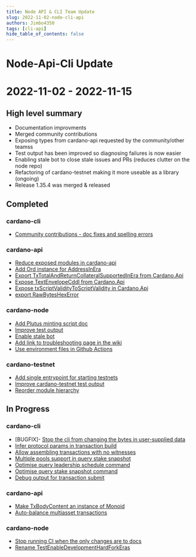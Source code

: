 ```yaml
---
title: Node API & CLI Team Update
slug: 2022-11-02-node-cli-api
authors: Jimbo4350
tags: [cli-api]
hide_table_of_contents: false
---
```


# Node-Api-Cli Update
# 2022-11-02 - 2022-11-15

## High level summary
- Documentation improvments
- Merged community contributions
- Exposing types from cardano-api requested by the community/other teamss
- Test output has been improved so diagnosing failures is now easier
- Enabling stale bot to close stale issues and PRs (reduces clutter on the node repo)
- Refactoring of cardano-testnet making it more useable as a library (ongoing)
- Release 1.35.4 was merged & released

## Completed

### cardano-cli
- [Community contributions - doc fixes and spelling errors](https://github.com/input-output-hk/cardano-node/pull/4567)

### cardano-api
- [Reduce exposed modules in cardano-api](https://github.com/input-output-hk/cardano-node/pull/4546)
- [Add Ord instance for AddressInEra](https://github.com/input-output-hk/cardano-node/pull/4587)
- [Export TxTotalAndReturnCollateralSupportedInEra from Cardano.Api](https://github.com/input-output-hk/cardano-node/pull/4496)
- [Expose TextEnvelopeCddl from Cardano.Api](https://github.com/input-output-hk/cardano-node/pull/4635)
- [Expose txScriptValidityToScriptValidity in Cardano.Api](https://github.com/input-output-hk/cardano-node/pull/4628)
- [export RawBytesHexError](https://github.com/input-output-hk/cardano-node/pull/4599)

### cardano-node
- [Add Plutus minting script doc](https://github.com/input-output-hk/cardano-node/pull/2883)
- [Improve test output](https://github.com/input-output-hk/cardano-node/pull/4575/files)
- [Enable stale bot](https://github.com/input-output-hk/cardano-node/pull/4586)
- [Add link to troubleshooting page in the wiki](https://github.com/input-output-hk/cardano-node/pull/4557)
- [Use environment files in Github Actions](https://github.com/input-output-hk/cardano-node/pull/4550)


### cardano-testnet
- [Add single entrypoint for starting testnets](https://github.com/input-output-hk/cardano-node/pull/4544)
- [Improve cardano-testnet test output](https://github.com/input-output-hk/cardano-node/pull/4575)
- [Reorder module hierarchy](https://github.com/input-output-hk/cardano-node/pull/4595)

## In Progress

### cardano-cli
- [BUGFIX]- [Stop the cli from changing the bytes in user-supplied data](https://github.com/input-output-hk/cardano-node/pull/4537)
- [Infer protocol params in transaction build](https://github.com/input-output-hk/cardano-node/pull/4431)
- [Allow assembling transactions with no witnesses](https://github.com/input-output-hk/cardano-node/pull/4408)
- [Multiple pools support in query stake snapshot](https://github.com/input-output-hk/cardano-node/pull/4279)
- [Optimise query leadership schedule command](https://github.com/input-output-hk/cardano-node/pull/4250)
- [Optimise query stake snapshot command](https://github.com/input-output-hk/cardano-node/pull/4179)
- [Debug output for transaction submit](https://github.com/input-output-hk/cardano-node/pull/3819)

### cardano-api
- [Make TxBodyContent an instance of Monoid](https://github.com/input-output-hk/cardano-node/pull/4458)
- [Auto-balance multiasset transactions](https://github.com/input-output-hk/cardano-node/pull/4450)

### cardano-node
- [Stop running CI when the only changes are to docs](https://github.com/input-output-hk/cardano-node/pull/4263)
- [Rename TestEnableDevelopmentHardForkEras](https://github.com/input-output-hk/cardano-node/pull/4341)

